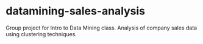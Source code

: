 # datamining-sales-analysis
Group project for Intro to Data Mining class. Analysis of company sales data using clustering techniques.

